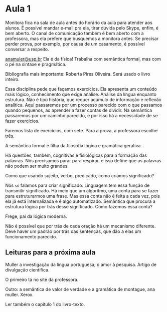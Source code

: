 Aula 1
======

Monitora fica na sala de aula antes do horário da aula para atender aos alunos. É possível mandar e-mail pra ela, tirar dúvida pelo Skype, enfim, é bem aberto. O canal de comunicação também é bem aberto com a professora, mas ela prefere que busquemos a monitora antes. Se precisar perder prova, por exemplo, por causa de um casamento, é possível conversar a respeito.

anamuler@usp.br
Ela é da física!
Trabalha com semântica formal, mas com o pé na sintaxe e pragmática.

Bibliografia mais importante: Roberta Pires Oliveira. Será usado o livro inteiro.

Essa disciplina pede que façamos exercícios. Ela apresenta um conteúdo mais lógico, conhecimento que exige análise. Análise da língua enquanto estrutura. Não é tipo história, que requer acúmulo de informação e reflexão analítica. Aqui passaremos por um processo parecido com o que passamos quando pequenos, ao aprender a fazer contas de dividir. Na semântica passaremos por um caminho parecido, e por isso há a necessidade de se fazer exercícios.

Faremos lista de exercícios, com sete. Para a prova, a professora escolhe três.

A semântica formal é filha da filosofia lógica e gramática gerativa.

Há questões, também, cognitivas e fisiológicas para a formação das palavras. Nós precisamos parar para respirar, e isso define que as palavras não podem ser muito grandes.

Como que usando sujeito, verbo, predicado, como criamos significado?

Nós `só` falamos para criar significado. Linguagem tem essa função de transmitir significado. Há meio que um algoritmo, uma conta para se fazer para estruturarmos uma frase. Mas essa conta não é feita a cada vez, pois ela já está internalizada e é algo automatizado. Semântica que procura a estrutura lógica por trás desse significado. Como fazemos essa conta?

Frege, pai da lógica moderna.

Não é possível que por trás de cada oração há um mecanismo diferente. Deve haver um padrão por trás das sentenças, que dão a elas um funcionamento parecido.

Leituras para a próxima aula
----------------------------

Muller a investigação da língua portuguesa; o amor à pesquisa. Artigo de divulgação científica.

O primeiro tá no site da professora.

Outro: a semântica de valor de verdade e a gramática de montague, ana muller. Xerox.

Ler também o capítulo 1 do livro-texto.
